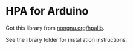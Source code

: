 HPA for Arduino
===============

Got this library from [nongnu.org/hpalib](http://www.nongnu.org/hpalib/).

See the library folder for installation instructions.